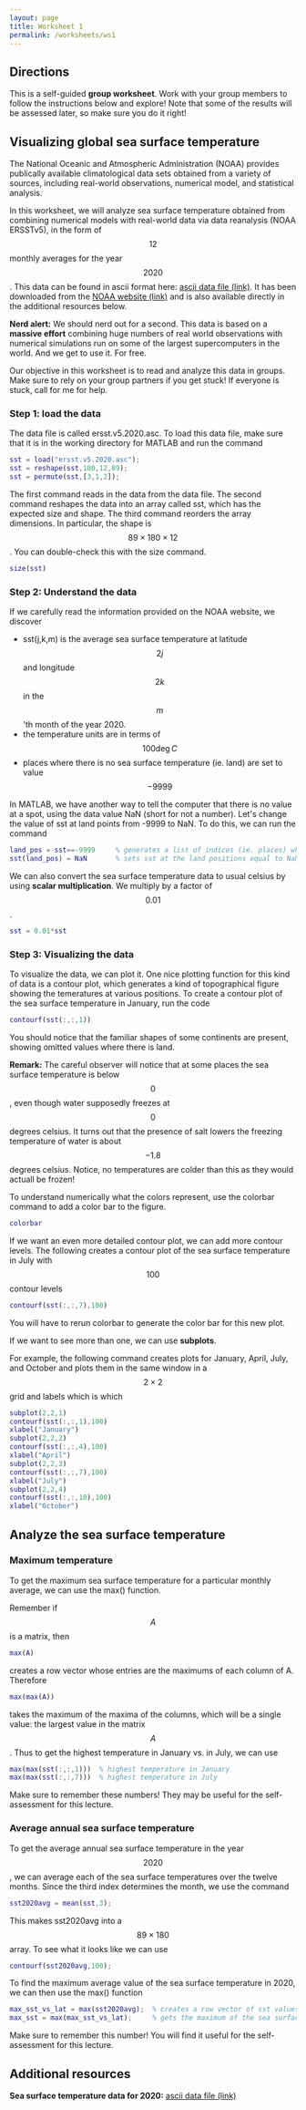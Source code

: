 ```yaml
---
layout: page
title: Worksheet 1
permalink: /worksheets/ws1
---
```


## Directions

This is a self-guided **group worksheet**.  Work with your group members to follow the instructions below and explore!  Note that some of the results will be assessed later, so make sure you do it right!

## Visualizing global sea surface temperature

The National Oceanic and Atmospheric Administration (NOAA) provides publically
available climatological data sets obtained from a variety of sources,
including real-world observations, numerical model, and statistical analysis.

In this worksheet, we will analyze sea surface temperature obtained from combining numerical models with real-world data via data reanalysis (NOAA ERSSTv5), in the form of $$12$$ monthly averages for the year $$2020$$.  This data can be found in ascii format here: <a target="_parent" href="https://wcasper.github.io/math107spring2021/worksheets/ws1/ersst.v5.2020.asc">ascii data file (link)</a>.  It has been downloaded from the <a target="_parent" href="https://www.ncdc.noaa.gov/data-access/marineocean-data/extended-reconstructed-sea-surface-temperature-ersst-v5"> NOAA website (link)</a> and is also available directly in the additional resources below.

**Nerd alert:**  We should nerd out for a second.  This data is based on a **massive effort** combining huge numbers of real world observations with numerical simulations run on some of the largest supercomputers in the world.  And we get to use it.  For free.


Our objective in this worksheet is to read and analyze this data in groups.  Make sure to rely on your group partners if you get stuck!  If everyone is stuck, call for me for help.

### Step 1: load the data

The data file is called ersst.v5.2020.asc.  To load this data file, make sure that it is in the working directory for MATLAB and run the command

```Matlab
sst = load("ersst.v5.2020.asc");
sst = reshape(sst,180,12,89);
sst = permute(sst,[3,1,2]);
```

The first command reads in the data from the data file.  The second command reshapes the data into an array called sst, which has the expected size and shape.  The third command reorders the array dimensions.  In particular, the shape is $$89\times 180\times 12$$.  You can double-check this with the size command.

```Matlab
size(sst)
```

### Step 2: Understand the data

If we carefully read the information provided on the NOAA website, we discover

* sst(j,k,m) is the average sea surface temperature at latitude $$2j$$ and longitude $$2k$$ in the $$m$$'th month of the year 2020.
* the temperature units are in terms of $$100\deg C$$
* places where there is no sea surface temperature (ie. land) are set to value $$-9999$$

In MATLAB, we have another way to tell the computer that there is no value at a spot, using the data value NaN (short for not a number).  Let's change the value of sst at land points from -9999 to NaN.  To do this, we can run the command

```Matlab
land_pos = sst==-9999     % generates a list of indices (ie. places) where sst is equal to -9999
sst(land_pos) = NaN       % sets sst at the land positions equal to NaN
```

We can also convert the sea surface temperature data to usual celsius by using **scalar multiplication**.  We multiply by a factor of $$0.01$$.

```Matlab
sst = 0.01*sst
```

### Step 3: Visualizing the data

To visualize the data, we can plot it.  One nice plotting function for this kind of data is a contour plot, which generates a kind of topographical figure showing the temeratures at various positions.  To create a contour plot of the sea surface temperature in January, run the code

```Matlab
contourf(sst(:,:,1))
```

You should notice that the familiar shapes of some continents are present, showing omitted values where there is land.

**Remark:** The careful observer will notice that at some places the sea surface temperature is below $$0$$, even though water supposedly freezes at $$0$$ degrees celsius.  It turns out that the presence of salt lowers the freezing temperature of water is about $$-1.8$$ degrees celsius.  Notice, no temperatures are colder than this as they would actuall be frozen!

To understand numerically what the colors represent, use the colorbar command to add a color bar to the figure.

```Matlab
colorbar
```

If we want an even more detailed contour plot, we can add more contour levels.  The following creates a contour plot of the sea surface temperature in July with $$100$$ contour levels

```Matlab
contourf(sst(:,:,7),100)
```

You will have to rerun colorbar to generate the color bar for this new plot.

If we want to see more than one, we can use **subplots**.

For example, the following command creates plots for January, April, July, and October and plots them in the same window in a $$2\times 2$$ grid and labels which is which

```Matlab
subplot(2,2,1)
contourf(sst(:,:,1),100)
xlabel("January")
subplot(2,2,2)
contourf(sst(:,:,4),100)
xlabel("April")
subplot(2,2,3)
contourf(sst(:,:,7),100)
xlabel("July")
subplot(2,2,4)
contourf(sst(:,:,10),100)
xlabel("October")
```

## Analyze the sea surface temperature

### Maximum temperature

To get the maximum sea surface temperature for a particular monthly average, we can use the max() function.

Remember if $$A$$ is a matrix, then 

```Matlab
max(A)
```

creates a row vector whose entries are the maximums of each column of A.  Therefore

```Matlab
max(max(A))
```

takes the maximum of the maxima of the columns, which will be a single value: the largest value in the matrix $$A$$.  Thus to get the highest temperature in January vs. in July, we can use

```Matlab
max(max(sst(:,:,1)))  % highest temperature in January
max(max(sst(:,:,7)))  % highest temperature in July
```
Make sure to remember these numbers!  They may be useful for the self-assessment for this lecture.


### Average annual sea surface temperature

To get the average annual sea surface temperature in the year $$2020$$, we can average each of the sea surface temperatures over the twelve months.  Since the third index determines the month, we use the command

```Matlab
sst2020avg = mean(sst,3);
```

This makes sst2020avg into a $$89\times 180$$ array.  To see what it looks like we can use

```Matlab
contourf(sst2020avg,100);
```

To find the maximum average value of the sea surface temperature in 2020, we can then use the max() function

```Matlab
max_sst_vs_lat = max(sst2020avg);  % creates a row vector of sst values, one for every latitude
max_sst = max(max_sst_vs_lat);     % gets the maximum of the sea surface temperatures
```

Make sure to remember this number!  You will find it useful for the self-assessment for this lecture.

## Additional resources

**Sea surface temperature data for 2020:** <a target="_parent" href="https://wcasper.github.io/math107spring2021/worksheets/ws1/ersst.v5.2020.asc">ascii data file (link)</a>


